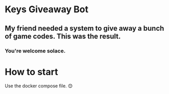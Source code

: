 # Keys Giveaway Bot
## My friend needed a system to give away a bunch of game codes. This was the result.
### You're welcome solace.

# How to start
Use the docker compose file. 😊
